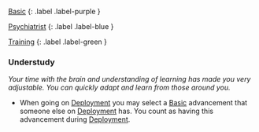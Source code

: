 
[Basic](Game/Basic-List)
{: .label .label-purple }

[Psychiatrist](Game/Psychiatrist)
{: .label .label-blue }

[Training](Game/Progress#Training)
{: .label .label-green }
### Understudy
*Your time with the brain and understanding of learning has made you very adjustable. You can quickly adapt and learn from those around you.*
* When going on [Deployment](Game/Deployment) you may select a [Basic](Game/Progress#Basic) advancement that someone else on [Deployment](Game/Deployment) has. You count as having this advancement during [Deployment](Game/Deployment).

